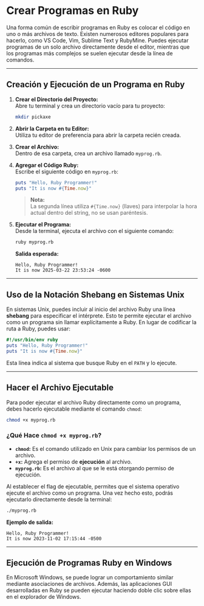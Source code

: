 
# Crear Programas en Ruby

Una forma común de escribir programas en Ruby es colocar el código en uno o más archivos de texto. Existen numerosos editores populares para hacerlo, como VS Code, Vim, Sublime Text y RubyMine. Puedes ejecutar programas de un solo archivo directamente desde el editor, mientras que los programas más complejos se suelen ejecutar desde la línea de comandos.

---

## Creación y Ejecución de un Programa en Ruby

1. **Crear el Directorio del Proyecto:**  
   Abre tu terminal y crea un directorio vacío para tu proyecto:

   ```bash
   mkdir pickaxe
   ```

2. **Abrir la Carpeta en tu Editor:**  
   Utiliza tu editor de preferencia para abrir la carpeta recién creada.

3. **Crear el Archivo:**  
   Dentro de esa carpeta, crea un archivo llamado `myprog.rb`.

4. **Agregar el Código Ruby:**  
   Escribe el siguiente código en `myprog.rb`:

   ```ruby
   puts "Hello, Ruby Programmer!"
   puts "It is now #{Time.now}"
   ```

   > **Nota:**  
   > La segunda línea utiliza `#{Time.now}` (llaves) para interpolar la hora actual dentro del string, no se usan paréntesis.

5. **Ejecutar el Programa:**  
   Desde la terminal, ejecuta el archivo con el siguiente comando:

   ```bash
   ruby myprog.rb
   ```

   **Salida esperada:**

   ```
   Hello, Ruby Programmer!
   It is now 2025-03-22 23:53:24 -0600
   ```

---

## Uso de la Notación Shebang en Sistemas Unix

En sistemas Unix, puedes incluir al inicio del archivo Ruby una línea **shebang** para especificar el intérprete. Esto te permite ejecutar el archivo como un programa sin llamar explícitamente a Ruby. En lugar de codificar la ruta a Ruby, puedes usar:

```ruby
#!/usr/bin/env ruby
puts "Hello, Ruby Programmer!"
puts "It is now #{Time.now}"
```

Esta línea indica al sistema que busque Ruby en el `PATH` y lo ejecute.

---

## Hacer el Archivo Ejecutable

Para poder ejecutar el archivo Ruby directamente como un programa, debes hacerlo ejecutable mediante el comando `chmod`:

```bash
chmod +x myprog.rb
```

### ¿Qué Hace `chmod +x myprog.rb`?

- **`chmod`:** Es el comando utilizado en Unix para cambiar los permisos de un archivo.
- **`+x`:** Agrega el permiso de **ejecución** al archivo.
- **`myprog.rb`:** Es el archivo al que se le está otorgando permiso de ejecución.

Al establecer el flag de ejecutable, permites que el sistema operativo ejecute el archivo como un programa. Una vez hecho esto, podrás ejecutarlo directamente desde la terminal:

```bash
./myprog.rb
```

**Ejemplo de salida:**

```
Hello, Ruby Programmer!
It is now 2023-11-02 17:15:44 -0500
```

---

## Ejecución de Programas Ruby en Windows

En Microsoft Windows, se puede lograr un comportamiento similar mediante asociaciones de archivos. Además, las aplicaciones GUI desarrolladas en Ruby se pueden ejecutar haciendo doble clic sobre ellas en el explorador de Windows.
